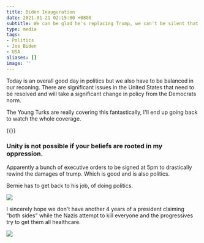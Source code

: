 ```yaml
---
title: Biden Inauguration
date: 2021-01-21 02:15:00 +0800
subtitle: We can be glad he's replacing Trump, we can't be silent that things need to fundamentally change.
type: media
tags:
- Politics
- Joe Biden
- USA
aliases: []
image: ''
---
```


Today is an overall good day in politics but we also have to be balanced in our reconing. There are significant issues in the United States that need to be resolved and will take a significant change in policy from the Democrats norm. 

The Young Turks are really covering this fantastically, I'll end up going back to watch the whole coverage. 

{{<youtube OZWm6ex4IsU>}}

### Unity is not possible if your beliefs are rooted in my oppression.

Apparently a bunch of executive orders to be signed at 5pm to drastically rewind the damages of trump. Which is good and is also politics.

Bernie has to get back to his job, of doing politics.

![](https://scontent-syd2-1.xx.fbcdn.net/v/t1.0-9/141205403_1412030972469010_6776572290440589941_n.jpg?_nc_cat=101&ccb=2&_nc_sid=730e14&_nc_ohc=QDsEU0CVy7AAX-U6_qV&_nc_ht=scontent-syd2-1.xx&oh=eb7ce67d6327ad32119286759dbae658&oe=602C46BA)

I sincerely hope we don't have another 4 years of a president claiming "both sides" while the Nazis attempt to kill everyone and the progressives try to get them all healthcare.

![](https://scontent-syd2-1.xx.fbcdn.net/v/t1.0-9/p843x403/140439950_1412024945802946_2004077093893252665_o.jpg?_nc_cat=106&ccb=2&_nc_sid=730e14&_nc_ohc=u8uKkhKSgA8AX-26zus&_nc_ht=scontent-syd2-1.xx&tp=6&oh=89369b906b7108b3f285658c8b4e4880&oe=602C2262)